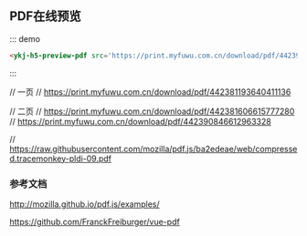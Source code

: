 ## PDF在线预览

::: demo
```html
<ykj-h5-preview-pdf src='https://print.myfuwu.com.cn/download/pdf/442390846612963328' />
```
:::


// 一页
// https://print.myfuwu.com.cn/download/pdf/442381193640411136


// 二页
// https://print.myfuwu.com.cn/download/pdf/442381606615777280
// https://print.myfuwu.com.cn/download/pdf/442390846612963328

// https://raw.githubusercontent.com/mozilla/pdf.js/ba2edeae/web/compressed.tracemonkey-pldi-09.pdf


### 参考文档

http://mozilla.github.io/pdf.js/examples/

https://github.com/FranckFreiburger/vue-pdf
